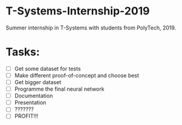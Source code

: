 # T-Systems-Internship-2019
Summer internship in T-Systems with students from PolyTech, 2019.

# Tasks:
- [ ] Get some dataset for tests
- [ ] Make different proof-of-concept and choose best
- [ ] Get bigger dataset
- [ ] Programme the final neural network
- [ ] Documentation
- [ ] Presentation
- [ ] ???????
- [ ] PROFIT!!!
